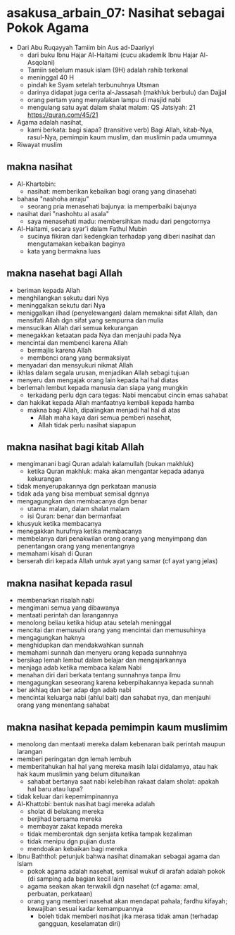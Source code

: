 # asakusa_arbain_07: Nasihat sebagai Pokok Agama

* Dari Abu Ruqayyah Tamiim bin Aus ad-Daariyyi
  * dari buku Ibnu Hajar Al-Haitami (cucu akademik Ibnu Hajar Al-Asqolani)
  * Tamiin sebelum masuk islam (9H) adalah rahib terkenal
  * meninggal 40 H
  * pindah ke Syam setelah terbunuhnya Utsman
  * darinya didapat juga cerita al-Jassasah (makhluk berbulu) dan Dajjal
  * orang pertam yang menyalakan lampu di masjid nabi
  * mengulang satu ayat dalam shalat malam: QS Jatsiyah: 21
    https://quran.com/45/21
* Agama adalah nasihat, 
  * kami berkata: bagi siapa? (transitive verb)
    Bagi Allah, kitab-Nya, rasul-Nya, pemimpin kaum muslim, dan
    muslimin pada umumnya
* Riwayat muslim

## makna nasihat
* Al-Khartobin:
  * nasihat: memberikan kebaikan bagi orang yang dinasehati
* bahasa "nashoha arraju"
  * seorang pria menasehati bajunya: ia memperbaiki bajunya
* nasihat dari "nashohtu al asala"
  * saya menasehati madu: membersihkan madu dari pengotornya
* Al-Haitami, secara syar'i dalam Fathul Mubin
  * sucinya fikiran dari kedengkian terhadap yang diberi nasihat dan
    mengutamakan kebaikan baginya
  * kata yang bermakna luas

## makna nasehat bagi Allah
* beriman kepada Allah
* menghilangkan sekutu dari Nya
* meninggalkan sekutu dari Nya
* meniggalkan ilhad (penyelewangan) dalam memaknai sifat Allah, 
  dan mensifati Allah dgn sifat yang sempurna dan mulia
* mensucikan Allah dari semua kekurangan
* menegakkan ketaatan pada Nya dan menjauhi pada Nya
* mencintai dan membenci karena Allah
  * bermajlis karena Allah
  * membenci orang yang bermaksiyat
* menyadari dan mensyukuri nikmat Allah
* ikhlas dalam segala urusan, menjadikan Allah sebagi tujuan
* menyeru dan mengajak orang lain kepada hal hal diatas
* berlemah lembut kepada manusia dan siapa yang mungkin
  * terkadang perlu dgn cara tegas:
    Nabi mencabut cincin emas sahabat
* dan hakikat kepada Allah manfaatnya kembali kepada hamba
  * makna bagi Allah, dipalingkan menjadi hal hal di atas
    * Allah maha kaya dari semua pemberi nasehat,
    * Allah tidak perlu nasihat siapapun
 
## makna nasihat bagi kitab Allah
* mengimanani bagi Quran adalah kalamullah (bukan makhluk)
  * ketika Quran makhluk: maka akan mengantar kepada adanya kekurangan
* tidak menyerupakannya dgn perkataan manusia
* tidak ada yang bisa membuat semisal dgnnya
* mengagungkan dan membacanya dgn benar
  * utama: malam, dalam shalat malam
  * isi Quran: benar dan bermanfaat
* khusyuk ketika membacanya
* menegakkan hurufnya ketika membacanya
* membelanya dari penakwilan orang orang yang menyimpang dan 
  penentangan orang yang menentangnya
* memahami kisah di Quran
* berserah diri kepada Allah untuk ayat yang samar
  (cf ayat yang jelas)
  
## makna nasihat kepada rasul
* membenarkan risalah nabi
* mengimani semua yang dibawanya
* mentaati perintah dan larangannya
* menolong beliau ketika hidup atau setelah meninggal
* mencitai dan memusuhi orang yang mencintai dan memusuhinya
* mengagungkan haknya 
* menghidupkan dan mendakwahkan sunnah
* memahami sunnah dan menyeru orang kepada sunnahnya
* bersikap lemah lembut dalam belajar dan mengajarkannya
* menjaga adab ketika membaca kalam Nabi
* menahan diri dari berkata tentang sunnahnya tanpa ilmu
* mengagungkan seseorang karena keberpihakannya kepada sunnah
* ber akhlaq dan ber adap dgn adab nabi
* mencintai keluarga nabi (ahlul bait) dan sahabat nya,
  dan menjauhi orang yang menentang sahabat
  
## makna nasihat kepada pemimpin kaum muslimim
* menolong dan mentaati mereka dalam kebenaran baik 
  perintah maupun larangan
* memberi peringatan dgn lemah lembuh
* memberitahukan hal hal yang mereka masih lalai didalamya,
  atau hak hak kaum muslimin yang belum ditunaikan
  * sahabat bertanya saat nabi kelebihan rakaat dalam sholat:
    apakah hal baru atau lupa?
* tidak keluar dari kepemimpinannya
* Al-Khattobi: bentuk nasihat bagi mereka adalah 
  * sholat di belakang mereka
  * berjihad bersama mereka
  * membayar zakat kepada mereka
  * tidak memberontak dgn senjata ketika tampak kezaliman
  * tidak menipu dgn pujian dusta
  * mendoakan kebaikan bagi mereka
* Ibnu Baththol: petunjuk bahwa nasihat dinamakan 
  sebagai agama dan Islam
  * pokok agama adalah nasehat,
    semisal wukuf di arafah adalah pokok (di samping ada bagian kecil lain)
  * agama seakan akan terwakili dgn nasehat
    (cf agama: amal, perbuatan, perkataan)
  * orang yang memberi nasehat akan mendapat pahala;
    fardhu kifayah; kewajiban sesuai kadar kemampuannya
    * boleh tidak memberi nasihat jika merasa tidak aman
      (terhadap gangguan, keselamatan diri)
    
  
